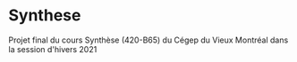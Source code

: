 # Synthese
Projet final du cours Synthèse (420-B65) du Cégep du Vieux Montréal dans la session d'hivers 2021
